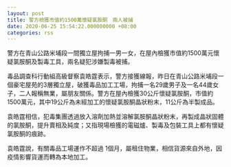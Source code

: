 ```yaml
---
layout: post
title: 警方檢獲市值約1500萬懷疑氯胺酮　兩人被捕
date: 2020-06-25 15:54:22.000000000 +08:00
categories: rss
---
```


警方在青山公路米埔段一間獨立屋拘捕一男一女，在屋內檢獲市值約1500萬元懷疑氯胺酮及製毒工具，兩名疑犯涉嫌製毒被捕。

毒品調查科行動組高級督察袁皓霆表示，警方接獲線報，昨日在青山公路米埔段一個豪宅屋苑的3層獨立屋，破獲毒品加工工場，拘捕一名29歲男子及一名44歲女子，二人報稱無業，屬朋友關係。警方在屋內檢獲30公斤懷疑氯胺酮，市值約1500萬元，其中19公斤為未經加工的懷疑氯胺酮晶狀粉末，11公斤為半製成品。

袁皓霆相信，犯毒集團透過放入溶劑加熱並溶解氯胺酮晶狀粉末，再製成晶狀固體的氯胺酮，提升賣相及純度；又指現場檢獲的電磁爐、製毒及包裝工具上都有懷疑氯胺酮的痕跡。

袁皓霆說，有關毒品工場運作不超過 1個月，屬租住物業，相信貨源來自外地，因疫情影響貨運而轉為本地加工。
